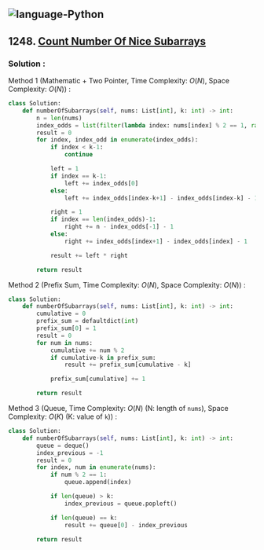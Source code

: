 ![language-Python](https://img.shields.io/badge/Python-ffd43b?style=for-the-badge&logo=PYTHON)
---

## 1248. [Count Number Of Nice Subarrays](https://leetcode.com/problems/count-number-of-nice-subarrays)

### Solution :

Method 1 (Mathematic + Two Pointer, Time Complexity: $O(N)$, Space Complexity: $O(N)$) :
```python
class Solution:
    def numberOfSubarrays(self, nums: List[int], k: int) -> int:
        n = len(nums)
        index_odds = list(filter(lambda index: nums[index] % 2 == 1, range(n)))
        result = 0
        for index, index_odd in enumerate(index_odds):
            if index < k-1:
                continue

            left = 1
            if index == k-1:
                left += index_odds[0]
            else:
                left += index_odds[index-k+1] - index_odds[index-k] - 1

            right = 1
            if index == len(index_odds)-1:
                right += n - index_odds[-1] - 1
            else:
                right += index_odds[index+1] - index_odds[index] - 1

            result += left * right

        return result
```

Method 2 (Prefix Sum, Time Complexity: $O(N)$, Space Complexity: $O(N)$) :
```python
class Solution:
    def numberOfSubarrays(self, nums: List[int], k: int) -> int:
        cumulative = 0
        prefix_sum = defaultdict(int)
        prefix_sum[0] = 1
        result = 0
        for num in nums:
            cumulative += num % 2
            if cumulative-k in prefix_sum:
                result += prefix_sum[cumulative - k]

            prefix_sum[cumulative] += 1

        return result
```

Method 3 (Queue, Time Complexity: $O(N)$ (N: length of `nums`), Space Complexity: $O(K)$ (K: value of `k`)) :
```python
class Solution:
    def numberOfSubarrays(self, nums: List[int], k: int) -> int:
        queue = deque()
        index_previous = -1
        result = 0
        for index, num in enumerate(nums):
            if num % 2 == 1:
                queue.append(index)

            if len(queue) > k:
                index_previous = queue.popleft()

            if len(queue) == k:
                result += queue[0] - index_previous

        return result
```
